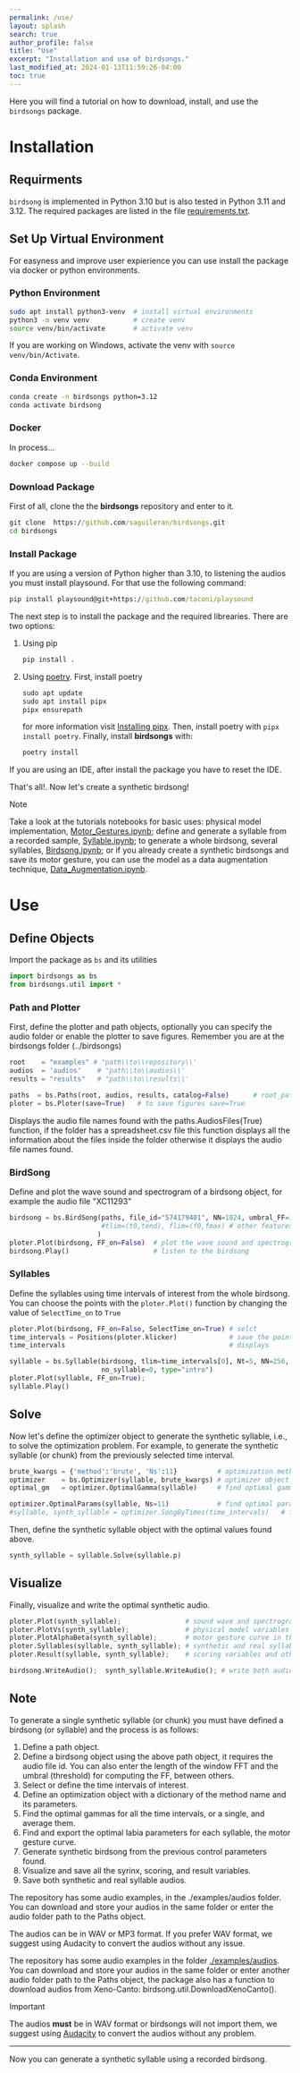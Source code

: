 ```yaml
---
permalink: /use/
layout: splash
search: true
author_profile: false
title: "Use"
excerpt: "Installation and use of birdsongs."
last_modified_at: 2024-01-13T11:59:26-04:00
toc: true
---
```


Here you will find a tutorial on how to download, install, and use the `birdsongs` package.

# Installation


## Requirments

`birdsong` is implemented in Python 3.10 but is also tested in Python 3.11 and 3.12. The required packages are listed in the file [requirements.txt](./requirements.txt).
    
## Set Up Virtual Environment 

For easyness and improve user expierience you can use install the package via docker or python environments.

### Python Environment

```bash
sudo apt install python3-venv  # install virtual environments
python3 -m venv venv           # create venv
source venv/bin/activate       # activate venv
```

If you are working on Windows, activate the venv with ```source venv/bin/Activate```.


### Conda Environment

```bash
conda create -n birdsongs python=3.12
conda activate birdsong
```

### Docker

In process...

```bash
docker compose up --build
```

### Download Package

First of all, clone the the **birdsongs** repository and enter to it.

```bat
git clone  https://github.com/saguileran/birdsongs.git
cd birdsongs
```

### Install Package

If you are using a version of Python higher than 3.10, to listening the audios you must install playsound. For that use the following command:

```bat
pip install playsound@git+https://github.com/taconi/playsound
```

The next step is to install the package and the required librearies. There are two options:

1. Using pip

    ```bash
    pip install .
    ``` 

2. Using [poetry](https://python-poetry.org/). First, install poetry

    ```bat
    sudo apt update
    sudo apt install pipx
    pipx ensurepath
    ```

    for more information visit [Installing pipx](https://pipx.pypa.io/stable/installation/#installing-pipx). Then, install poetry with `pipx install poetry`. Finally, install **birdsongs** with: 

    ```bat
    poetry install
    ```

If you are using an IDE, after install the package you have to reset the IDE. 

That's all!. Now let's create a synthetic birdsong!

>[!NOTE]
>Take a look at the tutorials notebooks for basic uses: physical model implementation, [Motor_Gestures.ipynb](./tutorials/Motor_Gestures.ipynb); define and generate a syllable from a recorded sample, [Syllable.ipynb](./tutorials/Syllable.ipynb); to generate a whole birdsong, several syllables, [Birdsong.ipynb](./tutorials/Birdsong.ipynb); or if you already create a synthetic birdsongs and save its motor gesture, you can use the model as a data augmentation technique, [Data_Augmentation.ipynb](./tutorials/Data_Augmentation.ipynb).

# Use

## Define Objects

Import the package as `bs` and its utilities

```python
import birdsongs as bs
from birdsongs.util import *
```

### Path and Plotter
  
First, define the plotter and path objects, optionally you can specify the audio folder or enable the plotter to save figures. Remember you are at the birdsongs folder (../birdsongs)

```python
root    = "examples" # "path\\to\\repository\\' 
audios  = 'audios'    # "path\\to\\audios\\'
results = "results"   # "path\\to\\results\\'

paths  = bs.Paths(root, audios, results, catalog=False)      # root_path, audios_path, catalog
ploter = bs.Ploter(save=True)   # to save figures save=True 
```

Displays the audio file names found with the paths.AudiosFiles(True) function, if the folder has a spreadsheet.csv file this function displays all the information about the files inside the folder otherwise it displays the audio file names found.

### BirdSong
  
Define and plot the wave sound and spectrogram of a birdsong object, for example the audio file "XC11293"

```python
birdsong = bs.BirdSong(paths, file_id="574179401", NN=1024, umbral_FF=1., Nt=500,
                       #tlim=(t0,tend), flim=(f0,fmax) # other features
                      )
ploter.Plot(birdsong, FF_on=False)  # plot the wave sound and spectrogram without FF
birdsong.Play()                     # listen to the birdsong
```

### Syllables
  
Define the syllables using time intervals of interest from the whole birdsong. You can choose the points with the `ploter.Plot()` function by changing the value of `SelectTime_on` to `True`
    
```python
ploter.Plot(birdsong, FF_on=False, SelectTime_on=True) # selct 
time_intervals = Positions(ploter.klicker)             # save the points selected in an array
time_intervals                                         # displays

syllable = bs.Syllable(birdsong, tlim=time_intervals[0], Nt=5, NN=256, umbral_FF=1.05,
                       no_syllable=0, type="intro")
ploter.Plot(syllable, FF_on=True);
syllable.Play()
``` 
  
## Solve
  
Now let's define the optimizer object to generate the synthetic syllable, i.e., to solve the optimization problem. For example, to generate the synthetic syllable (or chunk) from the previously selected time interval.

```python
brute_kwargs = {'method':'brute', 'Ns':11}          # optimization method,  Ns is the number of grid points
optimizer    = bs.Optimizer(syllable, brute_kwargs) # optimizer object
optimal_gm   = optimizer.OptimalGamma(syllable)     # find optimal gamma (time scale constant) 

optimizer.OptimalParams(syllable, Ns=11)            # find optimal parameters coefficients
#syllable, synth_syllable = optimizer.SongByTimes(time_intervals)   # find optimal parameters over several time intervals
```
    
Then, define the synthetic syllable object with the optimal values found above.


```python
synth_syllable = syllable.Solve(syllable.p)
```

## Visualize
  
Finally, visualize and write the optimal synthetic audio.
    
```python
ploter.Plot(synth_syllable);                # sound wave and spectrogram of the synthetic syllable
ploter.PlotVs(synth_syllable);              # physical model variables over the time
ploter.PlotAlphaBeta(synth_syllable);       # motor gesture curve in the parametric space
ploter.Syllables(syllable, synth_syllable); # synthetic and real syllables
ploter.Result(syllable, synth_syllable);    # scoring variables and other spectral features

birdsong.WriteAudio();  synth_syllable.WriteAudio(); # write both audios at ./examples/results/Audios
```
  
## Note  
  
To generate a single synthetic syllable (or chunk) you must have defined a birdsong (or syllable) and the process is as follows:

1. Define a path object.
2. Define a birdsong object using the above path object, it requires the audio file id. You can also enter the length of the window FFT and the umbral (threshold) for computing the FF, between others.
3. Select or define the time intervals of interest.
4. Define an optimization object with a dictionary of the method name and its parameters.
5. Find the optimal gammas for all the time intervals, or a single, and average them.
6. Find and export the optimal labia parameters for each syllable, the motor gesture curve.
7. Generate synthetic birdsong from the previous control parameters found.
8. Visualize and save all the syrinx, scoring, and result variables.
9. Save both synthetic and real syllable audios.

The repository has some audio examples, in the ./examples/audios folder. You can download and store your audios in the same folder or enter the audio folder path to the Paths object.

The audios can be in WAV or MP3 format. If you prefer WAV format, we suggest using Audacity to convert the audios without any issue.
<!--

```python
syllable  = bs.Syllable(birdsong)           # additional options: flim=(fmin,fmax), tlim=(t0,tend) 

brute     = {'method':'brute', 'Ns':11}     # define optimization method and its parameters
optimizer = bs.Optimizer(syllable, brute)   # define optimizer to the syllable object

optimizer.optimal_gamma                     # find the optimal gamma over the whole bird syllables
obj = syllable                              # birdsong or chunk
optimizer.OptimalParams(obj, Ns=11)         # find optimal alpha and beta parameters
    
Display(obj.p)                              # display optimal problem parameters
obj_synth_optimal = obj.Solve(obj.p)        # generate the synthetic syllable with the optimal parameters set
    
ploter.Syllables(obj, obj_synth_optimal)    # plot real and synthetic songs, sound waves, and spectrograms
ploter.PlotAlphaBeta(obj_synth_optimal)     # plot alpha and beta parameters in function of time (just syllable has these attributes)
ploter.Result(obj, obj_synth_optimal)       # plot the spectrograms, scores, and features of both objects, the real and synthetic
    
bird.WriteAudio();  synth_bird.WriteAudio() # write both objects, real and synthetic
```
-->
    
The repository has some audio examples in the folder [./examples/audios](https://github.com/saguileran/birdsongs/tree/main/examples/audios). You can download and store your audios in the same folder or enter another audio folder path to the Paths object, the package also has a function to download audios from Xeno-Canto: birdsong.util.DownloadXenoCanto().

>[!IMPORTANT]
>The audios **must** be in WAV format or birdsongs will not import them, we suggest using [Audacity](https://www.audacityteam.org/) to convert the audios without any problem.

---

Now you can generate a synthetic syllable using a recorded birdsong.
